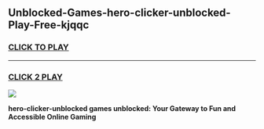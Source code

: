 
## Unblocked-Games-hero-clicker-unblocked-Play-Free-kjqqc
<h3>
<a href="https://premium76.site?title=hero-clicker-unblocked&ref=12A">CLICK TO PLAY</a></h3>
<hr>

<h3>
<a href="https://premium76.site?title=hero-clicker-unblocked&ref=12A">CLICK 2 PLAY</a>
  
</h3>

<a href="https://premium76.site?title=hero-clicker-unblocked&ref=12A"><img src="https://clearcache.store/games.png"></a>


**hero-clicker-unblocked games unblocked: Your Gateway to Fun and Accessible Online Gaming**
